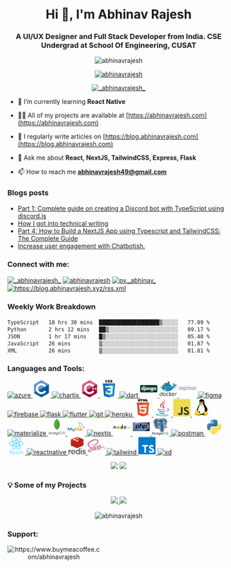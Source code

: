 <h1 align="center">Hi 👋, I'm Abhinav Rajesh</h1>
<h3 align="center">A UI/UX Designer and Full Stack Developer from India. CSE Undergrad at School Of Engineering, CUSAT</h3>

<p align="center"> <img src="https://komarev.com/ghpvc/?username=abhinavrajesh&label=Profile%20views&color=0e75b6&style=flat" alt="abhinavrajesh" /> </p>

<p align="center"> <a href="https://github.com/ryo-ma/github-profile-trophy"><img src="https://github-profile-trophy.vercel.app/?username=abhinavrajesh" alt="abhinavrajesh" /></a> </p>

<p align="center"> <a href="https://twitter.com/_abhinavrajesh_" target="blank"><img src="https://img.shields.io/twitter/follow/_abhinavrajesh_?logo=twitter&style=for-the-badge" alt="_abhinavrajesh_" /></a> </p>

- 🌱 I’m currently learning **React Native**

- 👨‍💻 All of my projects are available at [https://abhinavrajesh.com](https://abhinavrajesh.com)

- 📝 I regularly write articles on [https://blog.abhinavrajesh.com](https://blog.abhinavrajesh.com)

- 💬 Ask me about **React, NextJS, TailwindCSS, Express, Flask**

- 📫 How to reach me **abhinavrajesh49@gmail.com**

### Blogs posts
<!-- BLOG-POST-LIST:START -->
- [Part 1: Complete guide on creating a Discord bot with TypeScript using discord.js](https://blog.abhinavrajesh.xyz/discord-bot-part-1)
- [How I got into technical writing](https://blog.abhinavrajesh.xyz/how-i-got-into-technical-writing)
- [Part 4: How to Build a NextJS App using Typescript and TailwindCSS: The Complete Guide](https://blog.abhinavrajesh.xyz/head-script-eslint-deploying-nextjs)
- [Increase user engagement with Chatbotish.](https://blog.abhinavrajesh.xyz/introducing-chatbotish)
<!-- BLOG-POST-LIST:END -->

<h3 align="left">Connect with me:</h3>
<p align="left">
<a href="https://twitter.com/_abhinavrajesh_" target="blank"><img align="center" src="https://raw.githubusercontent.com/rahuldkjain/github-profile-readme-generator/master/src/images/icons/Social/twitter.svg" alt="_abhinavrajesh_" height="30" width="40" /></a>
<a href="https://linkedin.com/in/abhinavrajesh" target="blank"><img align="center" src="https://raw.githubusercontent.com/rahuldkjain/github-profile-readme-generator/master/src/images/icons/Social/linked-in-alt.svg" alt="abhinavrajesh" height="30" width="40" /></a>
<a href="https://instagram.com/pv._abhinav_" target="blank"><img align="center" src="https://raw.githubusercontent.com/rahuldkjain/github-profile-readme-generator/master/src/images/icons/Social/instagram.svg" alt="pv._abhinav_" height="30" width="40" /></a>
<a href="/https://blog.abhinavrajesh.xyz/rss.xml" target="blank"><img align="center" src="https://raw.githubusercontent.com/rahuldkjain/github-profile-readme-generator/master/src/images/icons/Social/rss.svg" alt="https://blog.abhinavrajesh.xyz/rss.xml" height="30" width="40" /></a>
</p>

<h3 align="left">Weekly Work Breakdown</h3>

<!--START_SECTION:waka-->
```text
TypeScript   18 hrs 30 mins  ███████████████████▒░░░░░   77.09 % 
Python       2 hrs 12 mins   ██▒░░░░░░░░░░░░░░░░░░░░░░   09.17 % 
JSON         1 hr 17 mins    █▒░░░░░░░░░░░░░░░░░░░░░░░   05.40 % 
JavaScript   26 mins         ▒░░░░░░░░░░░░░░░░░░░░░░░░   01.87 % 
XML          26 mins         ▒░░░░░░░░░░░░░░░░░░░░░░░░   01.81 % 
```
<!--END_SECTION:waka-->

<h3 align="left">Languages and Tools:</h3>
<p align="left"> <a href="https://azure.microsoft.com/en-in/" target="_blank"> <img src="https://www.vectorlogo.zone/logos/microsoft_azure/microsoft_azure-icon.svg" alt="azure" width="40" height="40"/> </a> <a href="https://www.cprogramming.com/" target="_blank"> <img src="https://raw.githubusercontent.com/devicons/devicon/master/icons/c/c-original.svg" alt="c" width="40" height="40"/> </a> <a href="https://www.chartjs.org" target="_blank"> <img src="https://www.chartjs.org/media/logo-title.svg" alt="chartjs" width="40" height="40"/> </a> <a href="https://www.w3schools.com/cpp/" target="_blank"> <img src="https://raw.githubusercontent.com/devicons/devicon/master/icons/cplusplus/cplusplus-original.svg" alt="cplusplus" width="40" height="40"/> </a> <a href="https://www.w3schools.com/css/" target="_blank"> <img src="https://raw.githubusercontent.com/devicons/devicon/master/icons/css3/css3-original-wordmark.svg" alt="css3" width="40" height="40"/> </a> <a href="https://dart.dev" target="_blank"> <img src="https://www.vectorlogo.zone/logos/dartlang/dartlang-icon.svg" alt="dart" width="40" height="40"/> </a> <a href="https://www.djangoproject.com/" target="_blank"> <img src="https://raw.githubusercontent.com/devicons/devicon/master/icons/django/django-original.svg" alt="django" width="40" height="40"/> </a> <a href="https://www.docker.com/" target="_blank"> <img src="https://raw.githubusercontent.com/devicons/devicon/master/icons/docker/docker-original-wordmark.svg" alt="docker" width="40" height="40"/> </a> <a href="https://expressjs.com" target="_blank"> <img src="https://raw.githubusercontent.com/devicons/devicon/master/icons/express/express-original-wordmark.svg" alt="express" width="40" height="40"/> </a> <a href="https://www.figma.com/" target="_blank"> <img src="https://www.vectorlogo.zone/logos/figma/figma-icon.svg" alt="figma" width="40" height="40"/> </a> <a href="https://firebase.google.com/" target="_blank"> <img src="https://www.vectorlogo.zone/logos/firebase/firebase-icon.svg" alt="firebase" width="40" height="40"/> </a> <a href="https://flask.palletsprojects.com/" target="_blank"> <img src="https://www.vectorlogo.zone/logos/pocoo_flask/pocoo_flask-icon.svg" alt="flask" width="40" height="40"/> </a> <a href="https://flutter.dev" target="_blank"> <img src="https://www.vectorlogo.zone/logos/flutterio/flutterio-icon.svg" alt="flutter" width="40" height="40"/> </a> <a href="https://git-scm.com/" target="_blank"> <img src="https://www.vectorlogo.zone/logos/git-scm/git-scm-icon.svg" alt="git" width="40" height="40"/> </a> <a href="https://heroku.com" target="_blank"> <img src="https://www.vectorlogo.zone/logos/heroku/heroku-icon.svg" alt="heroku" width="40" height="40"/> </a> <a href="https://www.w3.org/html/" target="_blank"> <img src="https://raw.githubusercontent.com/devicons/devicon/master/icons/html5/html5-original-wordmark.svg" alt="html5" width="40" height="40"/> </a> <a href="https://www.java.com" target="_blank"> <img src="https://raw.githubusercontent.com/devicons/devicon/master/icons/java/java-original.svg" alt="java" width="40" height="40"/> </a> <a href="https://developer.mozilla.org/en-US/docs/Web/JavaScript" target="_blank"> <img src="https://raw.githubusercontent.com/devicons/devicon/master/icons/javascript/javascript-original.svg" alt="javascript" width="40" height="40"/> </a> <a href="https://www.linux.org/" target="_blank"> <img src="https://raw.githubusercontent.com/devicons/devicon/master/icons/linux/linux-original.svg" alt="linux" width="40" height="40"/> </a> <a href="https://materializecss.com/" target="_blank"> <img src="https://raw.githubusercontent.com/prplx/svg-logos/5585531d45d294869c4eaab4d7cf2e9c167710a9/svg/materialize.svg" alt="materialize" width="40" height="40"/> </a> <a href="https://www.mongodb.com/" target="_blank"> <img src="https://raw.githubusercontent.com/devicons/devicon/master/icons/mongodb/mongodb-original-wordmark.svg" alt="mongodb" width="40" height="40"/> </a> <a href="https://www.mysql.com/" target="_blank"> <img src="https://raw.githubusercontent.com/devicons/devicon/master/icons/mysql/mysql-original-wordmark.svg" alt="mysql" width="40" height="40"/> </a> <a href="https://nextjs.org/" target="_blank"> <img src="https://cdn.worldvectorlogo.com/logos/nextjs-3.svg" alt="nextjs" width="40" height="40"/> </a> <a href="https://nodejs.org" target="_blank"> <img src="https://raw.githubusercontent.com/devicons/devicon/master/icons/nodejs/nodejs-original-wordmark.svg" alt="nodejs" width="40" height="40"/> </a> <a href="https://www.php.net" target="_blank"> <img src="https://raw.githubusercontent.com/devicons/devicon/master/icons/php/php-original.svg" alt="php" width="40" height="40"/> </a> <a href="https://www.postgresql.org" target="_blank"> <img src="https://raw.githubusercontent.com/devicons/devicon/master/icons/postgresql/postgresql-original-wordmark.svg" alt="postgresql" width="40" height="40"/> </a> <a href="https://postman.com" target="_blank"> <img src="https://www.vectorlogo.zone/logos/getpostman/getpostman-icon.svg" alt="postman" width="40" height="40"/> </a> <a href="https://www.python.org" target="_blank"> <img src="https://raw.githubusercontent.com/devicons/devicon/master/icons/python/python-original.svg" alt="python" width="40" height="40"/> </a> <a href="https://reactjs.org/" target="_blank"> <img src="https://raw.githubusercontent.com/devicons/devicon/master/icons/react/react-original-wordmark.svg" alt="react" width="40" height="40"/> </a> <a href="https://reactnative.dev/" target="_blank"> <img src="https://reactnative.dev/img/header_logo.svg" alt="reactnative" width="40" height="40"/> </a> <a href="https://redis.io" target="_blank"> <img src="https://raw.githubusercontent.com/devicons/devicon/master/icons/redis/redis-original-wordmark.svg" alt="redis" width="40" height="40"/> </a> <a href="https://sass-lang.com" target="_blank"> <img src="https://raw.githubusercontent.com/devicons/devicon/master/icons/sass/sass-original.svg" alt="sass" width="40" height="40"/> </a> <a href="https://tailwindcss.com/" target="_blank"> <img src="https://www.vectorlogo.zone/logos/tailwindcss/tailwindcss-icon.svg" alt="tailwind" width="40" height="40"/> </a> <a href="https://www.typescriptlang.org/" target="_blank"> <img src="https://raw.githubusercontent.com/devicons/devicon/master/icons/typescript/typescript-original.svg" alt="typescript" width="40" height="40"/> </a> <a href="https://www.adobe.com/products/xd.html" target="_blank"> <img src="https://cdn.worldvectorlogo.com/logos/adobe-xd.svg" alt="xd" width="40" height="40"/> </a> </p>

<p align="center">
  <img height="180em" src="https://github-readme-stats.vercel.app/api/?username=AbhinavRajesh&count_private=true&theme=algolia&show_icons=true&include_all_commits=true&hide_border=true" />
  <img height="180em" src="https://github-readme-stats.vercel.app/api/top-langs/?username=AbhinavRajesh&theme=algolia&layout=compact" />
</p>

<h3 align="left">💡 Some of my Projects</h3>

<p align="center">
  <a href="https://github.com/Nodet-org/Sahaay" target="_blank">
  <img height="130em" src="https://github-readme-stats.vercel.app/api/pin/?username=AbhinavRajesh&repo=Aura&theme=algolia" />
  </a>
  <a href="https://github.com/AbhinavRajesh/Covistat" target="_blank">
  <img height="130em" src="https://github-readme-stats.vercel.app/api/pin/?username=AbhinavRajesh&repo=Chatbotish&theme=algolia" />
  </a>    
</p>
<p align="center"><img align="center" src="https://github-readme-streak-stats.herokuapp.com/?user=abhinavrajesh&theme=algolia" alt="abhinavrajesh" /></p>

<h3 align="left">Support:</h3>
<p align="center"><a href="https://www.buymeacoffee.com/https://www.buymeacoffee.com/abhinavrajesh"> <img align="left" src="https://cdn.buymeacoffee.com/buttons/v2/default-yellow.png" height="50" width="210" alt="https://www.buymeacoffee.com/abhinavrajesh" /></a></p><br><br>


